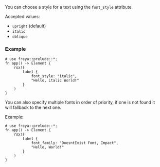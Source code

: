 You can choose a style for a text using the `font_style` attribute.

Accepted values:

-   `upright` (default)
-   `italic`
-   `oblique`

### Example

```rust, no_run
# use freya::prelude::*;
fn app() -> Element {
    rsx!(
        label {
            font_style: "italic",
            "Hello, italic World!"
        }
    )
}
```

You can also specify multiple fonts in order of priority, if one is not found it
will fallback to the next one.

Example:

```rust, no_run
# use freya::prelude::*;
fn app() -> Element {
    rsx!(
        label {
            font_family: "DoesntExist Font, Impact",
            "Hello, World!"
        }
    )
}
```
